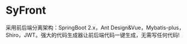 # SyFront
采用前后端分离架构：SpringBoot 2.x，Ant Design&amp;Vue，Mybatis-plus，Shiro，JWT。强大的代码生成器让前后端代码一键生成，无需写任何代码!

